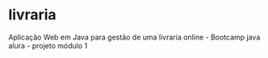 # livraria
Aplicação Web em Java para gestão de uma livraria online - Bootcamp java alura - projeto módulo 1
